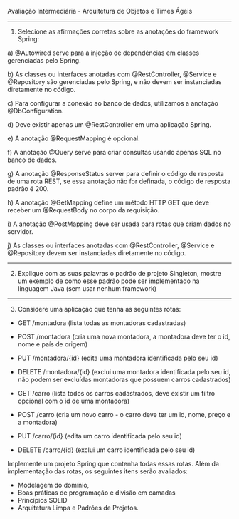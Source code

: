 Avaliação Intermediária - Arquitetura de Objetos e Times Ágeis

---

1. Selecione as afirmações corretas sobre as anotações do framework Spring:

a) @Autowired serve para a injeção de dependências em classes gerenciadas pelo Spring.

b) As classes ou interfaces anotadas com @RestController, @Service e @Repository são gerenciadas pelo Spring, e não devem ser instanciadas diretamente no código.

c) Para configurar a conexão ao banco de dados, utilizamos a anotação @DbConfiguration.

d) Deve existir apenas um @RestController em uma aplicação Spring.

e) A anotação @RequestMapping é opcional.

f) A anotação @Query serve para criar consultas usando apenas SQL no banco de dados.

g) A anotação @ResponseStatus server para definir o código de resposta de uma rota REST, se essa anotação não for definada, o código de resposta padrão é 200.

h) A anotação @GetMapping define um método HTTP GET que deve receber um @RequestBody no corpo da requisição.

i) A anotação @PostMapping deve ser usada para rotas que criam dados no servidor.

j) As classes ou interfaces anotadas com @RestController, @Service e @Repository devem ser instanciadas diretamente no código.

----

2. Explique com as suas palavras o padrão de projeto Singleton, mostre um exemplo de como esse padrão pode ser implementado na linguagem Java (sem usar nenhum framework)

----

3. Considere uma aplicação que tenha as seguintes rotas:

- GET /montadora (lista todas as montadoras cadastradas)

- POST /montadora (cria uma nova montadora, a montadora deve ter o id, nome e país de origem)

- PUT /montadora/{id} (edita uma montadora identificada pelo seu id)

- DELETE /montadora/{id} (exclui uma montadora identificada pelo seu id, não podem ser excluídas montadoras que possuem carros cadastrados)


- GET /carro (lista todos os carros cadastrados, deve existir um filtro opcional com o id de uma montadora)

- POST /carro (cria um novo carro - o carro deve ter um id, nome, preço e a montadora)

- PUT /carro/{id} (edita um carro identificada pelo seu id)

- DELETE /carro/{id} (exclui um carro identificada pelo seu id)


Implemente um projeto Spring que contenha todas essas rotas. Além da implementação das rotas, os seguintes itens serão avaliados:
 - Modelagem do domínio,
 - Boas práticas de programação e divisão em camadas
 - Princípios SOLID
 - Arquitetura Limpa e Padrões de Projetos.
